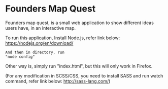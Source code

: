 # Founders Map Quest

Founders map quest, is a small web application to show different ideas users have, in an interactive map.

To run this application, 
	Install Node.js, refer link below:
	https://nodejs.org/en/download/

	And then in directory, run
	"node config"

Other way is, simply run "index.html", but this will only work in Firefox.

(For any modification in SCSS/CSS, you need to install SASS and run watch command, refer link below:
http://sass-lang.com/)
